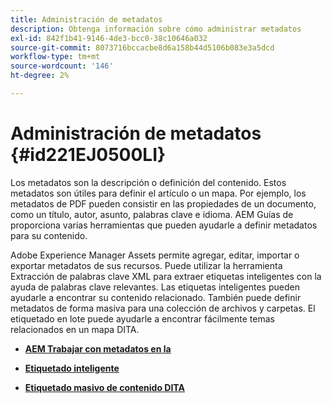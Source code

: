 ```yaml
---
title: Administración de metadatos
description: Obtenga información sobre cómo administrar metadatos
exl-id: 842f1b41-9146-4de3-bcc0-38c10646a032
source-git-commit: 8073716bccacbe8d6a158b44d5106b083e3a5dcd
workflow-type: tm+mt
source-wordcount: '146'
ht-degree: 2%

---
```


# Administración de metadatos {#id221EJ0500LI}

Los metadatos son la descripción o definición del contenido. Estos metadatos son útiles para definir el artículo o un mapa. Por ejemplo, los metadatos de PDF pueden consistir en las propiedades de un documento, como un título, autor, asunto, palabras clave e idioma. AEM Guías de proporciona varias herramientas que pueden ayudarle a definir metadatos para su contenido.

Adobe Experience Manager Assets permite agregar, editar, importar o exportar metadatos de sus recursos. Puede utilizar la herramienta Extracción de palabras clave XML para extraer etiquetas inteligentes con la ayuda de palabras clave relevantes. Las etiquetas inteligentes pueden ayudarle a encontrar su contenido relacionado. También puede definir metadatos de forma masiva para una colección de archivos y carpetas. El etiquetado en lote puede ayudarle a encontrar fácilmente temas relacionados en un mapa DITA.

- **[AEM Trabajar con metadatos en la](metadata-dita.md)**

- **[Etiquetado inteligente](web-editor-smart-tagging.md)**

- **[Etiquetado masivo de contenido DITA](map-editor-bulk-tagging.md)**
